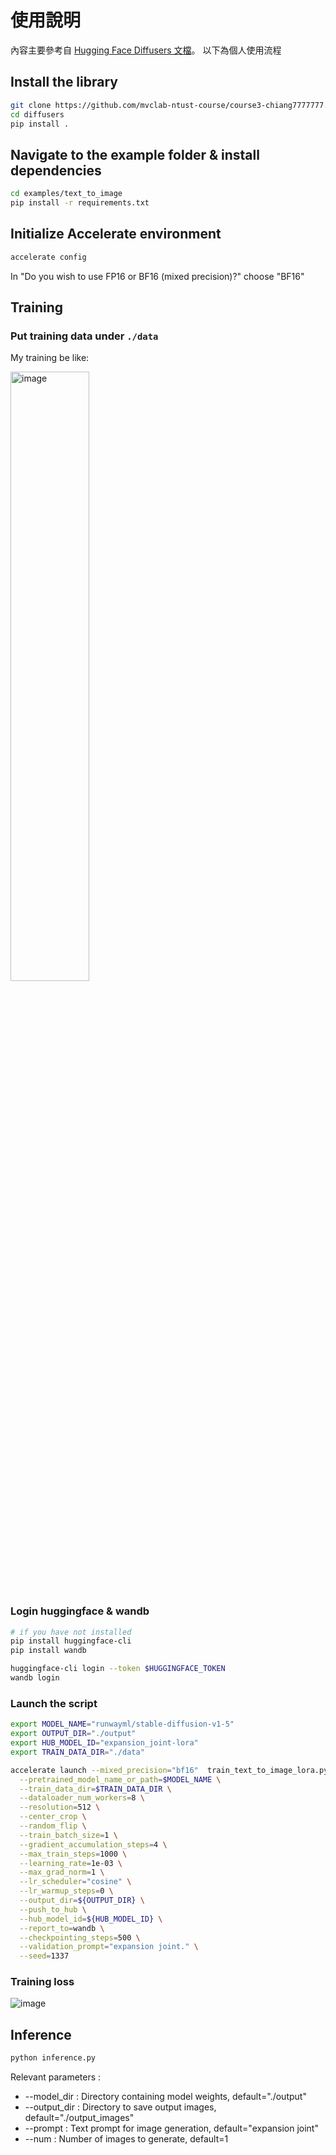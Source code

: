 # 使用說明

內容主要參考自 [Hugging Face Diffusers 文檔](https://huggingface.co/docs/diffusers/en/training/lora)。
以下為個人使用流程

## Install the library
```bash    
git clone https://github.com/mvclab-ntust-course/course3-chiang7777777.git
cd diffusers
pip install .
```

## Navigate to the example folder & install dependencies
```bash    
cd examples/text_to_image
pip install -r requirements.txt
```

## Initialize Accelerate environment
```bash    
accelerate config
```
In "Do you wish to use FP16 or BF16 (mixed precision)?"
choose "BF16"

## Training 
### Put training data under ``` ./data ```
My training be like:

<img src="https://hackmd.io/_uploads/ryTUd-ymC.png" alt="image" style="width: 50%; height: auto;">

### Login huggingface & wandb
```bash    
# if you have not installed
pip install huggingface-cli
pip install wandb

huggingface-cli login --token $HUGGINGFACE_TOKEN
wandb login
```

### Launch the script
```bash    
export MODEL_NAME="runwayml/stable-diffusion-v1-5"
export OUTPUT_DIR="./output"
export HUB_MODEL_ID="expansion_joint-lora"
export TRAIN_DATA_DIR="./data"

accelerate launch --mixed_precision="bf16"  train_text_to_image_lora.py \
  --pretrained_model_name_or_path=$MODEL_NAME \
  --train_data_dir=$TRAIN_DATA_DIR \
  --dataloader_num_workers=8 \
  --resolution=512 \
  --center_crop \
  --random_flip \
  --train_batch_size=1 \
  --gradient_accumulation_steps=4 \
  --max_train_steps=1000 \
  --learning_rate=1e-03 \
  --max_grad_norm=1 \
  --lr_scheduler="cosine" \
  --lr_warmup_steps=0 \
  --output_dir=${OUTPUT_DIR} \
  --push_to_hub \
  --hub_model_id=${HUB_MODEL_ID} \
  --report_to=wandb \
  --checkpointing_steps=500 \
  --validation_prompt="expansion joint." \
  --seed=1337 
```
### Training loss
![image](https://hackmd.io/_uploads/S1qq5ZymC.png)

## Inference
```bash    
python inference.py
```
Relevant parameters :
* --model_dir : Directory containing model weights, default="./output"
* --output_dir : Directory to save output images, default="./output_images"
* --prompt : Text prompt for image generation, default="expansion joint"
* --num : Number of images to generate, default=1







